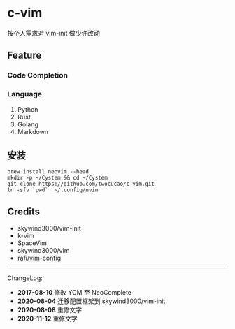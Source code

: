 # c-vim

按个人需求对 vim-init 做少许改动

## Feature

### Code Completion

### Language

1. Python
2. Rust
3. Golang
4. Markdown

## 安装

```
brew install neovim --head
mkdir -p ~/Cystem && cd ~/Cystem
git clone https://github.com/twocucao/c-vim.git
ln -sfv `pwd`  ~/.config/nvim
```

## Credits

- skywind3000/vim-init
- k-vim
- SpaceVim
- skywind3000/vim
- rafi/vim-config

---
ChangeLog:
 - **2017-08-10** 修改 YCM 至 NeoComplete
 - **2020-08-04** 迁移配置框架到 skywind3000/vim-init
 - **2020-08-08** 重修文字
 - **2020-11-12** 重修文字
